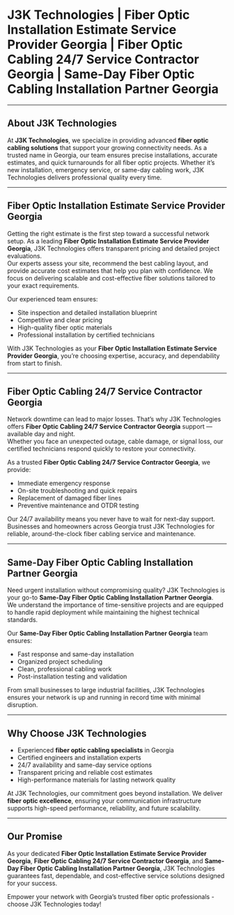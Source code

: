 # J3K Technologies | Fiber Optic Installation Estimate Service Provider Georgia | Fiber Optic Cabling 24/7 Service Contractor Georgia | Same-Day Fiber Optic Cabling Installation Partner Georgia

---

## About J3K Technologies

At **J3K Technologies**, we specialize in providing advanced **fiber optic cabling solutions** that support your growing connectivity needs. As a trusted name in Georgia, our team ensures precise installations, accurate estimates, and quick turnarounds for all fiber optic projects. Whether it’s new installation, emergency service, or same-day cabling work, J3K Technologies delivers professional quality every time.

---

## Fiber Optic Installation Estimate Service Provider Georgia

Getting the right estimate is the first step toward a successful network setup. As a leading **Fiber Optic Installation Estimate Service Provider Georgia**, J3K Technologies offers transparent pricing and detailed project evaluations.  
Our experts assess your site, recommend the best cabling layout, and provide accurate cost estimates that help you plan with confidence. We focus on delivering scalable and cost-effective fiber solutions tailored to your exact requirements.

Our experienced team ensures:
- Site inspection and detailed installation blueprint  
- Competitive and clear pricing  
- High-quality fiber optic materials  
- Professional installation by certified technicians  

With J3K Technologies as your **Fiber Optic Installation Estimate Service Provider Georgia**, you’re choosing expertise, accuracy, and dependability from start to finish.

---

## Fiber Optic Cabling 24/7 Service Contractor Georgia

Network downtime can lead to major losses. That’s why J3K Technologies offers **Fiber Optic Cabling 24/7 Service Contractor Georgia** support — available day and night.  
Whether you face an unexpected outage, cable damage, or signal loss, our certified technicians respond quickly to restore your connectivity.  

As a trusted **Fiber Optic Cabling 24/7 Service Contractor Georgia**, we provide:
- Immediate emergency response  
- On-site troubleshooting and quick repairs  
- Replacement of damaged fiber lines  
- Preventive maintenance and OTDR testing  

Our 24/7 availability means you never have to wait for next-day support. Businesses and homeowners across Georgia trust J3K Technologies for reliable, around-the-clock fiber cabling service and maintenance.

---

## Same-Day Fiber Optic Cabling Installation Partner Georgia

Need urgent installation without compromising quality? J3K Technologies is your go-to **Same-Day Fiber Optic Cabling Installation Partner Georgia**.  
We understand the importance of time-sensitive projects and are equipped to handle rapid deployment while maintaining the highest technical standards.

Our **Same-Day Fiber Optic Cabling Installation Partner Georgia** team ensures:
- Fast response and same-day installation  
- Organized project scheduling  
- Clean, professional cabling work  
- Post-installation testing and validation  

From small businesses to large industrial facilities, J3K Technologies ensures your network is up and running in record time with minimal disruption.

---

## Why Choose J3K Technologies

- Experienced **fiber optic cabling specialists** in Georgia  
- Certified engineers and installation experts  
- 24/7 availability and same-day service options  
- Transparent pricing and reliable cost estimates  
- High-performance materials for lasting network quality  

At J3K Technologies, our commitment goes beyond installation. We deliver **fiber optic excellence**, ensuring your communication infrastructure supports high-speed performance, reliability, and future scalability.

---

## Our Promise

As your dedicated **Fiber Optic Installation Estimate Service Provider Georgia**, **Fiber Optic Cabling 24/7 Service Contractor Georgia**, and **Same-Day Fiber Optic Cabling Installation Partner Georgia**, J3K Technologies guarantees fast, dependable, and cost-effective service solutions designed for your success.

Empower your network with Georgia’s trusted fiber optic professionals - choose J3K Technologies today!

